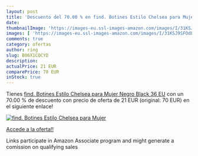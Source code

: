 ```yaml
---
layout: post
title: 'Descuento del 70.00 % en find. Botines Estilo Chelsea para Mujer '
date: 
thumbnailImage: 'https://images-eu.ssl-images-amazon.com/images/I/31KSJ9SFOdL._SL200_.jpg'
images: [ 'https://images-eu.ssl-images-amazon.com/images/I/31KSJ9SFOdL._SL200_.jpg' ]
comments: true
category: ofertas
author: ring
slug: B06X1CQCYD
description:
actualPrice: 21 EUR
comparePrice: 70 EUR
inStock: true
---
```


Tienes [find. Botines Estilo Chelsea para Mujer  Negro  Black   36 EU](https://www.amazon.es/dp/B06X1CQCYD/?tag=tolees-21) con un 70.00 % de descuento con precio de oferta de 21 EUR (original: 70 EUR) en el siguiente enlace!

[![find. Botines Estilo Chelsea para Mujer ](https://images-eu.ssl-images-amazon.com/images/I/31KSJ9SFOdL._SL200_.jpg)](https://www.amazon.es/dp/B06X1CQCYD/?tag=tolees-21)

[Accede a la oferta!!](https://www.amazon.es/dp/B06X1CQCYD/?tag=tolees-21)

Links participate in Amazon Associate program and might generate a comission on qualifying sales


